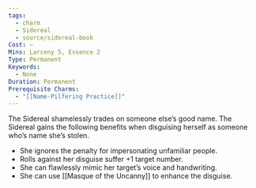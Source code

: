 ```yaml
---
tags:
  - charm
  - Sidereal
  - source/sidereal-book
Cost: —
Mins: Larceny 5, Essence 2
Type: Permanent
Keywords:
  - None
Duration: Permanent
Prerequisite Charms:
  - "[[Name-Pilfering Practice]]"
---
```

The Sidereal shamelessly trades on someone else’s good name. The Sidereal gains the following benefits when disguising herself as someone who’s name she’s stolen. 
-  She ignores the penalty for impersonating unfamiliar people. 
-  Rolls against her disguise suffer +1 target number. 
-  She can flawlessly mimic her target’s voice and handwriting. 
-  She can use [[Masque of the Uncanny]] to enhance the disguise.